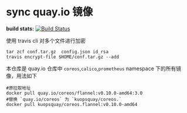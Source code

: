 # sync quay.io 镜像

**build stats:**  [![Build Status](https://travis-ci.org/kuops/quay.io.svg?branch=master)](https://travis-ci.org/kuops/quay.io)

使用 travis cli 对多个文件进行加密

```
tar zcf conf.tar.gz  config.json id_rsa
travis encrypt-file $HOME/conf.tar.gz --add
```

本仓库是 quay.io  仓库中 `coreos`,`calico`,`prometheus` namespace 下的所有镜像，用法如下

```
#原拉取地址
docker pull quay.io/coreos/flannel:v0.10.0-amd64:3.0
#替换 `quay.io/coreos` 为 `kuopsquay/coreos.`
docker pull kuopsquay/coreos.flannel:v0.10.0-amd64
```

